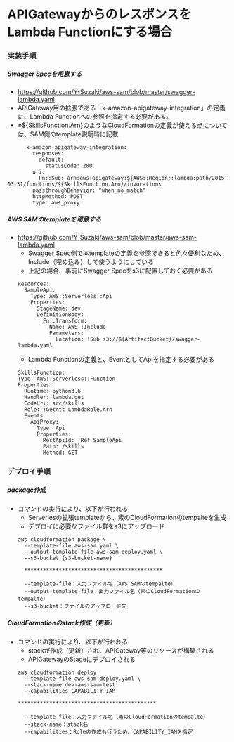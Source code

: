 # APIGatewayからのレスポンスをLambda Functionにする場合
### 実装手順
##### Swagger Specを用意する
* https://github.com/Y-Suzaki/aws-sam/blob/master/swagger-lambda.yaml
* APIGateway用の拡張である「x-amazon-apigateway-integration」の定義に、Lambda Functionへの参照を指定する必要がある。
* ※${SkillsFunction.Arn}のようなCloudFormationの定義が使える点については、SAM側のtemplate説明時に記載
```
      x-amazon-apigateway-integration:
        responses:
          default:
            statusCode: 200
        uri:
          Fn::Sub: arn:aws:apigateway:${AWS::Region}:lambda:path/2015-03-31/functions/${SkillsFunction.Arn}/invocations
        passthroughBehavior: "when_no_match"
        httpMethod: POST
        type: aws_proxy
```
    
##### AWS SAMのtemplateを用意する
* https://github.com/Y-Suzaki/aws-sam/blob/master/aws-sam-lambda.yaml
    * Swagger Spec側で本templateの定義を参照できると色々便利なため、Include（埋め込み）して使うようにしている
    * 上記の場合、事前にSwagger Specをs3に配置しておく必要がある
    ```
    Resources:
      SampleApi:
        Type: AWS::Serverless::Api
        Properties:
          StageName: dev
          DefinitionBody:
            Fn::Transform:
              Name: AWS::Include
              Parameters:
                Location: !Sub s3://${ArtifactBucket}/swagger-lambda.yaml
    ```
    * Lambda Functionの定義と、EventとしてApiを指定する必要がある
    ```
    SkillsFunction:
    Type: AWS::Serverless::Function
    Properties:
      Runtime: python3.6
      Handler: lambda.get
      CodeUri: src/skills
      Role: !GetAtt LambdaRole.Arn
      Events:
        ApiProxy:
          Type: Api
          Properties:
            RestApiId: !Ref SampleApi
            Path: /skills
            Method: GET
    ```
### デプロイ手順
##### package作成
* コマンドの実行により、以下が行われる
    * Serverlesの拡張templateから、素のCloudFormationのtempalteを生成
    * デプロイに必要なファイル群をs3にアップロード
    ```
    aws cloudformation package \
      --template-file aws-sam.yaml \
      --output-template-file aws-sam-deploy.yaml \
      --s3-bucket {s3-bucket-name}
      
      ********************************************
      
      --template-file：入力ファイル名（AWS SAMのtempalte）
      --output-template-file：出力ファイル名（素のCloudFormationのtempalte）
      --s3-bucket：ファイルのアップロード先
    ```

##### CloudFormationのstack作成（更新）
* コマンドの実行により、以下が行われる
    * stackが作成（更新）され、APIGateway等のリソースが構築される
    * APIGatewayのStageにデプロイされる
    ```
    aws cloudformation deploy 
      --template-file aws-sam-deploy.yaml \
      --stack-name dev-aws-sam-test 
      --capabilities CAPABILITY_IAM
    
    ********************************************
    
      --template-file：入力ファイル名（素のCloudFormationのtempalte）
      --stack-name：stack名
      --capabilities：Roleの作成も行うため、CAPABILITY_IAMを指定
    ```
